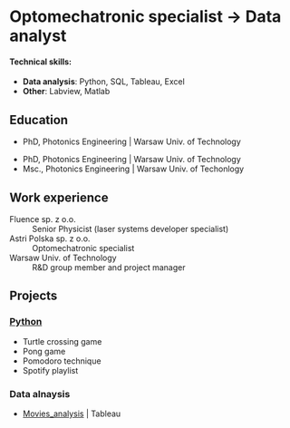 # Optomechatronic specialist &rarr; Data analyst

#### Technical skills: 
- **Data analysis**: Python, SQL, Tableau, Excel
- **Other**: Labview, Matlab

## Education
<ul>
    <li>PhD, Photonics Engineering | Warsaw Univ. of Technology</li>
</ul>

- PhD, Photonics Engineering | Warsaw Univ. of Technology  
- Msc., Photonics Engineering | Warsaw Univ. of Techonlogy

## Work experience
<dl>
    <dt>Fluence sp. z o.o.</dt>
    <dd>Senior Physicist (laser systems developer specialist)</dd>
    <dt>Astri Polska sp. z o.o.</dt>
    <dd>Optomechatronic specialist</dd>
    <dt>Warsaw Univ. of Technology</dt>
    <dd>R&D group member and project manager</dd>
</dl>

## Projects
### [Python](https://github.com/Gr3Fin/Python_projects.git)
- Turtle crossing game
- Pong game
- Pomodoro technique
- Spotify playlist
  
### Data alnaysis
- [Movies_analysis](https://public.tableau.com/app/profile/grzegorz.finke/viz/Movies_analisis/Moviesanalysis?publish=yes) | Tableau
